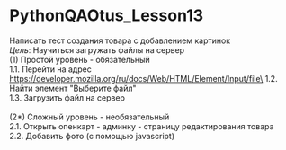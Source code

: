# PythonQAOtus_Lesson13

Написать тест создания товара с добавлением картинок\
*Цель*: Научиться загружать файлы на сервер\
(1) Простой уровень - обязательный\
1.1. Перейти на адрес https://developer.mozilla.org/ru/docs/Web/HTML/Element/Input/file\
1.2. Найти элемент "Выберите файл"\
1.3. Загрузить файл на сервер\
\
(2*) Сложный уровень - необязательный\
2.1. Открыть опенкарт - админку - страницу редактирования товара\
2.2. Добавить фото (с помощью javascript)
